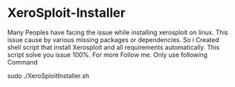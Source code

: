 # XeroSploit-Installer

Many Peoples have facing the issue while installing xerosploit on linux. This issue cause by various missing packages or dependencies. So i Created shell script that install Xerosploit and all requirements automatically. This script solve you issue 100%. For more Follow me. 
Only use following Command

sudo ./XeroSploitInstaller.sh
